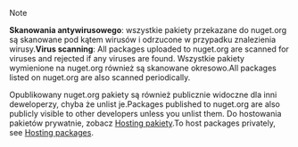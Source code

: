 > [!Note]
> <span data-ttu-id="f2afb-101">**Skanowania antywirusowego**: wszystkie pakiety przekazane do nuget.org są skanowane pod kątem wirusów i odrzucone w przypadku znalezienia wirusy.</span><span class="sxs-lookup"><span data-stu-id="f2afb-101">**Virus scanning**: All packages uploaded to nuget.org are scanned for viruses and rejected if any viruses are found.</span></span> <span data-ttu-id="f2afb-102">Wszystkie pakiety wymienione na nuget.org również są skanowane okresowo.</span><span class="sxs-lookup"><span data-stu-id="f2afb-102">All packages listed on nuget.org are also scanned periodically.</span></span>
>
> <span data-ttu-id="f2afb-103">Opublikowany nuget.org pakiety są również publicznie widoczne dla inni deweloperzy, chyba że unlist je.</span><span class="sxs-lookup"><span data-stu-id="f2afb-103">Packages published to nuget.org are also publicly visible to other developers unless you unlist them.</span></span> <span data-ttu-id="f2afb-104">Do hostowania pakietów prywatnie, zobacz [Hosting pakiety](../../hosting-packages/overview.md).</span><span class="sxs-lookup"><span data-stu-id="f2afb-104">To host packages privately, see [Hosting packages](../../hosting-packages/overview.md).</span></span>